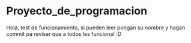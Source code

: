 # Proyecto_de_programacion
Hola, test de funcionamiento, si pueden leer pongan su nombre y hagan commit pa revisar que a todos les funciona! :D
